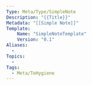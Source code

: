 ```yaml
---
Type: Meta/Type/SimpleNote
Description: "{{Title}}"
Metadata: "[[Simple Note]]"
Template:
    Name: "SimpleNoteTemplate"
    Version: "0.1"
Aliases:
  -
Topics:
  - 
Tags:
  - Meta/ToHygiene
---
```

